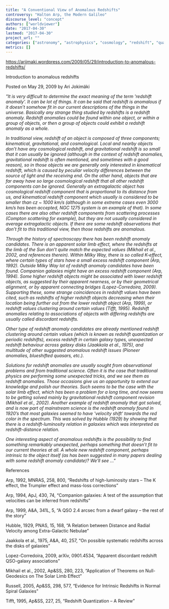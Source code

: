```yaml
---
title: "A Conventional View of Anomalous Redshifts"
controversy: "Halton Arp, the Modern Galileo"
discourse_level: "concept"
authors: ["worldviewer"]
date: "2017-04-30"
lastmod: "2017-04-30"
project_url: ""
categories: ["astronomy", "astrophysics", "cosmology", "redshift", "quasars", "halton arp", "solar limb effect", "K-effect", "bridge", "redshift periodicity", "discordant redshifts"]
metrics: []
---
```


https://arijmaki.wordpress.com/2009/05/29/introduction-to-anomalous-redshifts/

Introduction to anomalous redshifts

Posted on May 29, 2009 by Ari Jokimäki

_"It is very difficult to determine the exact meaning of the term 'redshift anomaly'. It can be lot of things. It can be said that redshift is anomalous if it doesn’t somehow fit in our current descriptions of the things in the universe. Basically any strange thing studied by redshifts is a redshift anomaly. Redshift anomalies could be found within one object, or within a group of objects, or then a group of objects could exhibit a redshift anomaly as a whole._

_In traditional view, redshift of an object is composed of three components; kinematical, gravitational, and cosmological. Local and nearby objects don’t have any cosmological redshift, and gravitational redshift is so small that it can usually be ignored (although in the context of redshift anomalies, gravitational redshift is often mentioned, and sometimes with a good reason), so in those objects we are generally only interested in kinematical redshift, which is caused by peculiar velocity differences between the source of light and the receiving end. On the other hand, objects that are far away have so large cosmological redshift that all other redshift components can be ignored. Generally an extragalactic object has cosmological redshift component that is proportional to its distance from us, and kinematical redshift component which usually is considered to be smaller than cz ~ 1000 km/s (although in some extreme cases even 3000 km/s has been accepted, NGC 1275 system is an example of that). In some cases there are also other redshift components from scattering processes (Compton scattering for example), but they are not usually considered in average extragalactic objects. If there are some redshift observations that don’t fit to this traditional view, then those redshifts are anomalous._

_Through the history of spectroscopy there has been redshift anomaly candidates. There is an apparent solar limb effect, where the redshifts at the limb of the Sun don’t quite match the expected values (Mikhail et al., 2002, and references therein). Within Milky Way, there is so called K-effect, where certain types of stars have a small excess redshift component (Arp, 1992). Outside Milky Way lot of redshift anomaly candidates have been found. Companion galaxies might have an excess redshift component (Arp, 1994). Some higher redshift objects might be associated with lower redshift objects, as suggested by their apparent nearness, or by their geometrical alignment, or by apparent connecting bridges (Lopez-Corredoira, 2009). Supporting these, some strange coincidences in redshift values have been cited, such as redshifts of higher redshift objects decreasing when their location being further out from the lower redshift object (Arp, 1999), or redshift values clustering around certain values (Tifft, 1995). Redshift anomalies relating to associations of objects with differing redshifts are usually called discordant redshifts._

_Other type of redshift anomaly candidates are already mentioned redshift clustering around certain values (which is known as redshift quantization or periodic redshifts), excess redshift in certain galaxy types, unexpected redshift behaviour across galaxy disks (Jaakkola et al., 1975), and multitude of other suggested anomalous redshift issues (Pioneer anomalies, blueshifted quasars, etc.)._

_Solutions for redshift anomalies are usually sought from observational problems and from traditional science. Often it is the case that traditional physics are performing some unexpected tricks, and we see them as redshift anomalies. Those occasions give us an opportunity to extend our knowledge and polish our theories. Such seems to be the case with the solar limb effect, which has been a problem for a long time, and now seems to be getting solved mainly by gravitational redshift component revision (Mikhail et al., 2002). Another example of redshift anomaly that got solved, and is now part of mainstream science is the redshift anomaly found in 1920’s that most galaxies seemed to have 'velocity shift' towards the red color in the spectrum. This was solved by Hubble (1929) by showing that there is a redshift-luminosity relation in galaxies which was interpreted as redshift-distance relation._

_One interesting aspect of anomalous redshifts is the possibility to find something remarkably unexpected, perhaps something that doesn’t fit to our current theories at all. A whole new redshift component, perhaps intrinsic to the object itself (as has been suggested in many papers dealing with some redshift anomaly candidate)? We’ll see ..."_

References

Arp, 1992, MNRAS, 258, 800, “Redshifts of high-luminosity stars – The K effect, the Trumpler effect and mass-loss corrections”

Arp, 1994, ApJ, 430, 74, “Companion galaxies: A test of the assumption that velocities can be inferred from redshifts”

Arp, 1999, A&A, 341L, 5, “A QSO 2.4 arcsec from a dwarf galaxy – the rest of the story”

Hubble, 1929, PNAS, 15, 168, “A Relation between Distance and Radial Velocity among Extra-Galactic Nebulae”

Jaakkola et al., 1975, A&A, 40, 257, “On possible systematic redshifts across the disks of galaxies”

Lopez-Corredoira, 2009, arXiv, 0901.4534, “Apparent discordant redshift QSO-galaxy associations”

Mikhail et al., 2002, Ap&SS, 280, 223, “Application of Theorems on Null-Geodesics on The Solar Limb Effect”

Russell, 2005, Ap&SS, 298, 577, “Evidence for Intrinsic Redshifts in Normal Spiral Galaxies”

Tifft, 1995, Ap&SS, 227, 25, “Redshift Quantization – A Review”